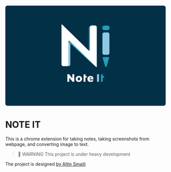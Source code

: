 ![LOGO](./noteIt_cover.png 'Logo')

# **NOTE IT**

This is a chrome extension for taking notes, taking screenshots from webpage, and converting image to text.

> 🚧 WARNING
> This project is under heavy development

The project is designed [by Altin Smaili](https://www.figma.com/file/h66qGHcw4DzCZMotoqioTV/Note-It?node-id=2%3A121)
